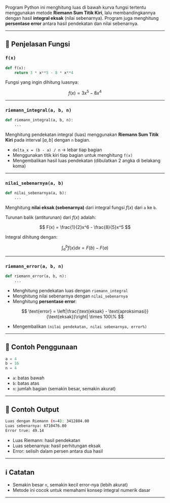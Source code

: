 Program Python ini menghitung luas di bawah kurva fungsi tertentu menggunakan metode **Riemann Sum Titik Kiri**, lalu membandingkannya dengan hasil **integral eksak** (nilai sebenarnya). Program juga menghitung **persentase error** antara hasil pendekatan dan nilai sebenarnya.

---

## 🔧 Penjelasan Fungsi

### `f(x)`

```python
def f(x):
    return 3 * x**5 - 8 * x**4
```

Fungsi yang ingin dihitung luasnya:

$$
f(x) = 3x^5 - 8x^4
$$

---

### `riemann_integral(a, b, n)`

```python
def riemann_integral(a, b, n):
    ...
```

Menghitung pendekatan integral (luas) menggunakan **Riemann Sum Titik Kiri** pada interval $[a, b]$ dengan `n` bagian.

* `delta_x = (b - a) / n` → lebar tiap bagian
* Menggunakan titik kiri tiap bagian untuk menghitung `f(x)`
* Mengembalikan hasil luas pendekatan (dibulatkan 2 angka di belakang koma)

---

### `nilai_sebenarnya(a, b)`

```python
def nilai_sebenarnya(a, b):
    ...
```

Menghitung **nilai eksak (sebenarnya)** dari integral fungsi $f(x)$ dari `a` ke `b`.

Turunan balik (antiturunan) dari $f(x)$ adalah:

$$
F(x) = \frac{1}{2}x^6 - \frac{8}{5}x^5
$$

Integral dihitung dengan:

$$
\int_a^b f(x)dx = F(b) - F(a)
$$

---

### `riemann_error(a, b, n)`

```python
def riemann_error(a, b, n):
    ...
```

* Menghitung pendekatan luas dengan `riemann_integral`
* Menghitung nilai sebenarnya dengan `nilai_sebenarnya`
* Menghitung **persentase error**:

$$
\text{error} = \left|\frac{\text{eksak} - \text{aproksimasi}}{\text{eksak}}\right| \times 100\%
$$

* Mengembalikan `(nilai pendekatan, nilai sebenarnya, error%)`

---

## 🔢 Contoh Penggunaan

```python
a = 4
b = 16
n = 4
```

* `a`: batas bawah
* `b`: batas atas
* `n`: jumlah bagian (semakin besar, semakin akurat)

---

## 🧾 Contoh Output

```bash
Luas dengan Riemann (n=4): 3412884.00
Luas sebenarnya: 6710476.80
Error true: 49.14
```

* Luas Riemann: hasil pendekatan
* Luas sebenarnya: hasil perhitungan eksak
* Error: selisih dalam persen antara dua hasil

---

## ℹ️ Catatan

* Semakin besar `n`, semakin kecil error-nya (lebih akurat)
* Metode ini cocok untuk memahami konsep integral numerik dasar

---

